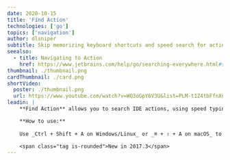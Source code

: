 ```yaml
---
date: 2020-10-15
title: 'Find Action'
technologies: ['go']
topics: ['navigation']
author: dlsniper
subtitle: Skip memorizing keyboard shortcuts and speed search for actions instead.
seealso:
  - title: Navigating to Action
    href: https://www.jetbrains.com/help/go/searching-everywhere.html#search_actions
thumbnail: ./thumbnail.png
cardThumbnail: ./card.png
shortVideo:
  poster: ./thumbnail.png
  url: https://www.youtube.com/watch?v=WQ3oGpY6V3U&list=PLM-t1Z4tbFfnXnghmtk6WVz10_pivOw25&index=2&t=0s
leadin: |
    **Find Action** allows you to search IDE actions, using speed typing. This way you can stop memorizing all the shortcuts and focus on what matters.

    **How to use:**
    
    Use _Ctrl + Shift + A on Windows/Linux_ or _⌘ + ⇧ + A on macOS_ to invoke the **Find Action**.

    <span class="tag is-rounded">New in 2017.3</span>
---
```

